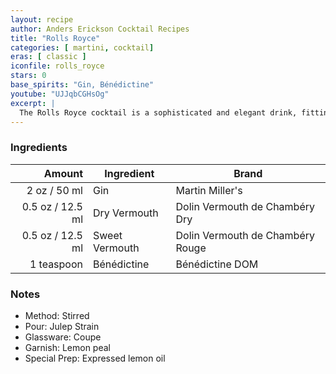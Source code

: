 ```yaml
---
layout: recipe
author: Anders Erickson Cocktail Recipes
title: "Rolls Royce"
categories: [ martini, cocktail]
eras: [ classic ]
iconfile: rolls_royce
stars: 0
base_spirits: "Gin, Bénédictine"
youtube: "UJJqbCGHsOg"
excerpt: |
  The Rolls Royce cocktail is a sophisticated and elegant drink, fitting for its luxurious namesake. It's a variation of the Martini, with the addition of sweet vermouth and Benedictine, which add complexity and depth to the classic gin and dry vermouth base.
---
```


### Ingredients

|     Amount | Ingredient     | Brand                            |
| ---------: | -------------- | -------------------------------- |
|       2 oz / 50 ml | Gin            | Martin Miller's                  |
|     0.5 oz / 12.5 ml | Dry Vermouth   | Dolin Vermouth de Chambéry Dry   |
|     0.5 oz / 12.5 ml | Sweet Vermouth | Dolin Vermouth de Chambéry Rouge |
| 1 teaspoon | Bénédictine    | Bénédictine DOM                  |

### Notes

- Method: Stirred
- Pour: Julep Strain
- Glassware: Coupe
- Garnish: Lemon peal
- Special Prep: Expressed lemon oil
